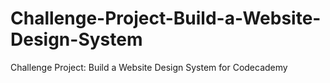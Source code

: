 # Challenge-Project-Build-a-Website-Design-System
Challenge Project: Build a Website Design System for Codecademy
